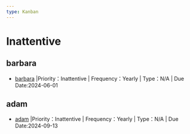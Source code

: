```yaml
---
type: Kanban
---
```

# Inattentive 

## barbara
- [barbara](<../../Tasks/Birthday/barbara/task.md>) |Priority：Inattentive | Frequency：Yearly | Type：N/A | Due Date:2024-06-01

## adam
- [adam](<../../Tasks/Birthday/adam/task.md>) |Priority：Inattentive | Frequency：Yearly | Type：N/A | Due Date:2024-09-13

